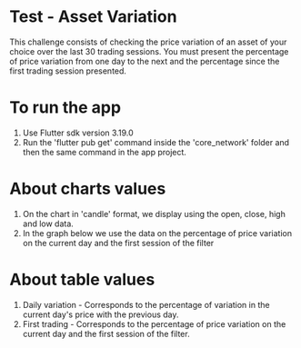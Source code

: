 # Test - Asset Variation

This challenge consists of checking the price variation of an asset of your choice over the last 30 
trading sessions. You must present the percentage of price variation from one day to the next and 
the percentage since the first trading session presented.

# To run the app
1. Use Flutter sdk version 3.19.0
2. Run the 'flutter pub get' command inside the 'core_network' folder and then the same command in the 
app project.

# About charts values
1. On the chart in 'candle' format, we display using the open, close, high and low data.
2. In the graph below we use the data on the percentage of price variation on the current day and the first
   session of the filter

# About table values
1. Daily variation - Corresponds to the percentage of variation in the current day's price with the 
previous day.
2. First trading - Corresponds to the percentage of price variation on the current day and the first 
session of the filter.

